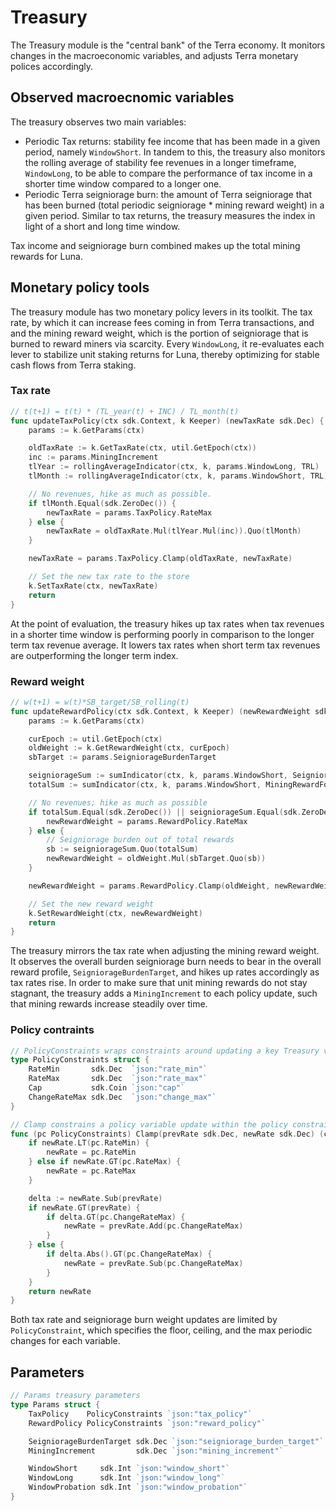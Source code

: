 # Treasury

The Treasury module is the "central bank" of the Terra economy. It monitors changes in the macroeconomic variables, and adjusts Terra monetary polices accordingly.

## Observed macroecnomic variables

The treasury observes two main variables:

* Periodic Tax returns: stability fee income that has been made in a given period, namely `WindowShort`. In tandem to this, the treasury also monitors the rolling average of stability fee revenues in a longer timeframe, `WindowLong`, to be able to compare the performance of tax income in a shorter time window compared to a longer one.
* Periodic Terra seigniorage burn: the amount of Terra seigniorage that has been burned \(total periodic seigniorage \* mining reward weight\) in a given period. Similar to tax returns, the treasury measures the index in light of a short and long time window.

Tax income and seigniorage burn combined makes up the total mining rewards for Luna.

## Monetary policy tools

The treasury module has two monetary policy levers in its toolkit. The tax rate, by which it can increase fees coming in from Terra transactions, and and the mining reward weight, which is the portion of seigniorage that is burned to reward miners via scarcity. Every `WindowLong`, it re-evaluates each lever to stabilize unit staking returns for Luna, thereby optimizing for stable cash flows from Terra staking.

### Tax rate

```go
// t(t+1) = t(t) * (TL_year(t) + INC) / TL_month(t)
func updateTaxPolicy(ctx sdk.Context, k Keeper) (newTaxRate sdk.Dec) {
    params := k.GetParams(ctx)

    oldTaxRate := k.GetTaxRate(ctx, util.GetEpoch(ctx))
    inc := params.MiningIncrement
    tlYear := rollingAverageIndicator(ctx, k, params.WindowLong, TRL)
    tlMonth := rollingAverageIndicator(ctx, k, params.WindowShort, TRL)

    // No revenues, hike as much as possible.
    if tlMonth.Equal(sdk.ZeroDec()) {
        newTaxRate = params.TaxPolicy.RateMax
    } else {
        newTaxRate = oldTaxRate.Mul(tlYear.Mul(inc)).Quo(tlMonth)
    }

    newTaxRate = params.TaxPolicy.Clamp(oldTaxRate, newTaxRate)

    // Set the new tax rate to the store
    k.SetTaxRate(ctx, newTaxRate)
    return
}
```

At the point of evaluation, the treasury hikes up tax rates when tax revenues in a shorter time window is performing poorly in comparison to the longer term tax revenue average. It lowers tax rates when short term tax revenues are outperforming the longer term index.

### Reward weight

```go
// w(t+1) = w(t)*SB_target/SB_rolling(t)
func updateRewardPolicy(ctx sdk.Context, k Keeper) (newRewardWeight sdk.Dec) {
    params := k.GetParams(ctx)

    curEpoch := util.GetEpoch(ctx)
    oldWeight := k.GetRewardWeight(ctx, curEpoch)
    sbTarget := params.SeigniorageBurdenTarget

    seigniorageSum := sumIndicator(ctx, k, params.WindowShort, SeigniorageRewardsForEpoch)
    totalSum := sumIndicator(ctx, k, params.WindowShort, MiningRewardForEpoch)

    // No revenues; hike as much as possible
    if totalSum.Equal(sdk.ZeroDec()) || seigniorageSum.Equal(sdk.ZeroDec()) {
        newRewardWeight = params.RewardPolicy.RateMax
    } else {
        // Seigniorage burden out of total rewards
        sb := seigniorageSum.Quo(totalSum)
        newRewardWeight = oldWeight.Mul(sbTarget.Quo(sb))
    }

    newRewardWeight = params.RewardPolicy.Clamp(oldWeight, newRewardWeight)

    // Set the new reward weight
    k.SetRewardWeight(ctx, newRewardWeight)
    return
}
```

The treasury mirrors the tax rate when adjusting the mining reward weight. It observes the overall burden seigniorage burn needs to bear in the overall reward profile, `SeigniorageBurdenTarget`, and hikes up rates accordingly as tax rates rise. In order to make sure that unit mining rewards do not stay stagnant, the treasury adds a `MiningIncrement` to each policy update, such that mining rewards increase steadily over time.

### Policy contraints

```go
// PolicyConstraints wraps constraints around updating a key Treasury variable
type PolicyConstraints struct {
    RateMin       sdk.Dec  `json:"rate_min"`
    RateMax       sdk.Dec  `json:"rate_max"`
    Cap           sdk.Coin `json:"cap"`
    ChangeRateMax sdk.Dec  `json:"change_max"`
}

// Clamp constrains a policy variable update within the policy constraints
func (pc PolicyConstraints) Clamp(prevRate sdk.Dec, newRate sdk.Dec) (clampedRate sdk.Dec) {
    if newRate.LT(pc.RateMin) {
        newRate = pc.RateMin
    } else if newRate.GT(pc.RateMax) {
        newRate = pc.RateMax
    }

    delta := newRate.Sub(prevRate)
    if newRate.GT(prevRate) {
        if delta.GT(pc.ChangeRateMax) {
            newRate = prevRate.Add(pc.ChangeRateMax)
        }
    } else {
        if delta.Abs().GT(pc.ChangeRateMax) {
            newRate = prevRate.Sub(pc.ChangeRateMax)
        }
    }
    return newRate
}
```

Both tax rate and seigniorage burn weight updates are limited by `PolicyConstraint`, which specifies the floor, ceiling, and the max periodic changes for each variable.

## Parameters

```go
// Params treasury parameters
type Params struct {
    TaxPolicy    PolicyConstraints `json:"tax_policy"`
    RewardPolicy PolicyConstraints `json:"reward_policy"`

    SeigniorageBurdenTarget sdk.Dec `json:"seigniorage_burden_target"`
    MiningIncrement         sdk.Dec `json:"mining_increment"`

    WindowShort     sdk.Int `json:"window_short"`
    WindowLong      sdk.Int `json:"window_long"`
    WindowProbation sdk.Int `json:"window_probation"`
}
```

